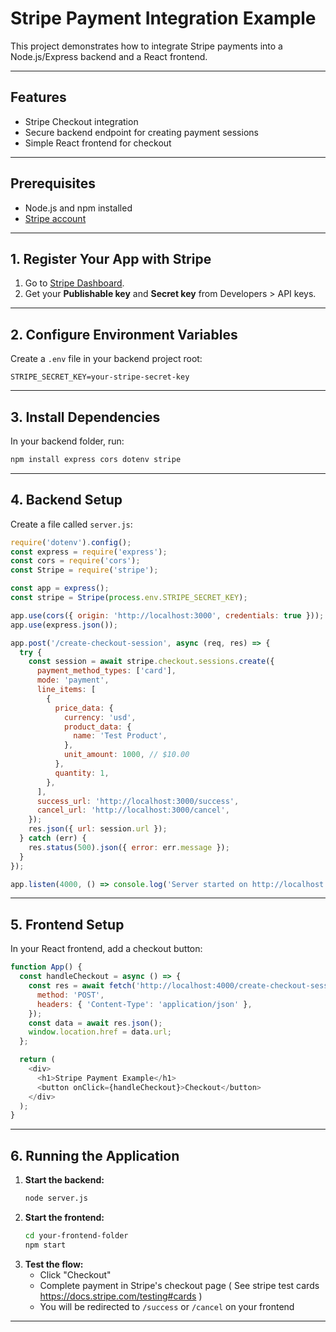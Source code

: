 # Stripe Payment Integration Example

This project demonstrates how to integrate Stripe payments into a Node.js/Express backend and a React frontend.

---

## Features

- Stripe Checkout integration
- Secure backend endpoint for creating payment sessions
- Simple React frontend for checkout

---

## Prerequisites

- Node.js and npm installed
- [Stripe account](https://dashboard.stripe.com/register)

---

## 1. Register Your App with Stripe

1. Go to [Stripe Dashboard](https://dashboard.stripe.com/).
2. Get your **Publishable key** and **Secret key** from Developers > API keys.

---

## 2. Configure Environment Variables

Create a `.env` file in your backend project root:

```
STRIPE_SECRET_KEY=your-stripe-secret-key
```

---

## 3. Install Dependencies

In your backend folder, run:

```bash
npm install express cors dotenv stripe
```

---

## 4. Backend Setup

Create a file called `server.js`:

```javascript
require('dotenv').config();
const express = require('express');
const cors = require('cors');
const Stripe = require('stripe');

const app = express();
const stripe = Stripe(process.env.STRIPE_SECRET_KEY);

app.use(cors({ origin: 'http://localhost:3000', credentials: true }));
app.use(express.json());

app.post('/create-checkout-session', async (req, res) => {
  try {
    const session = await stripe.checkout.sessions.create({
      payment_method_types: ['card'],
      mode: 'payment',
      line_items: [
        {
          price_data: {
            currency: 'usd',
            product_data: {
              name: 'Test Product',
            },
            unit_amount: 1000, // $10.00
          },
          quantity: 1,
        },
      ],
      success_url: 'http://localhost:3000/success',
      cancel_url: 'http://localhost:3000/cancel',
    });
    res.json({ url: session.url });
  } catch (err) {
    res.status(500).json({ error: err.message });
  }
});

app.listen(4000, () => console.log('Server started on http://localhost:4000'));
```

---

## 5. Frontend Setup

In your React frontend, add a checkout button:

```javascript
function App() {
  const handleCheckout = async () => {
    const res = await fetch('http://localhost:4000/create-checkout-session', {
      method: 'POST',
      headers: { 'Content-Type': 'application/json' },
    });
    const data = await res.json();
    window.location.href = data.url;
  };

  return (
    <div>
      <h1>Stripe Payment Example</h1>
      <button onClick={handleCheckout}>Checkout</button>
    </div>
  );
}
```

---

## 6. Running the Application

1. **Start the backend:**
   ```bash
   node server.js
   ```
2. **Start the frontend:**
   ```bash
   cd your-frontend-folder
   npm start
   ```
3. **Test the flow:**
   - Click "Checkout"
   - Complete payment in Stripe's checkout page ( See stripe test cards https://docs.stripe.com/testing#cards )
   - You will be redirected to `/success` or `/cancel` on your frontend

---
